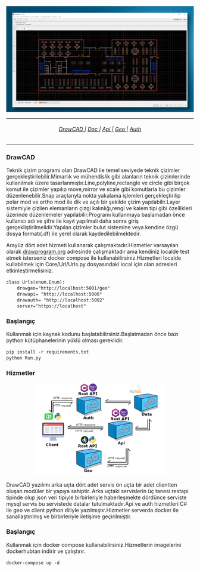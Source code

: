 
<img src="cad.png">
<hr>
<h6 align="center">
  <a href="https://docs.drawprogram.org">DrawCAD |</a>
  <a href="https://docs.drawprogram.org/doc">Doc |</a>
  <a href="https://docs.drawprogram.org/api">Api |</a>
  <a href="https://docs.drawprogram.org/geo">Geo |</a>
  <a href="https://docs.drawprogram.org/auth">Auth</a>
</h6>

<hr>
<h3>DrawCAD</h3>
<p>
Teknik çizim programı olan DrawCAD ile temel seviyede teknik çizimler gerçekleştirilebilir.Mimarlık ve mühendislik gibi alanların teknik çizimlerinde kullanılmak üzere tasarlanmıştır.Line,polyline,rectangle ve circle gibi birçok komut ile çizimler yapılıp move,mirror ve scale gibi komutlarla bu çizimler düzenlenebilir.Snap araçlarıyla nokta yakalama işlemleri gerçekleştirilip polar mod ve ortho mod ile dik ve açılı bir şekilde çizim yapılabilir.Layer sistemiyle çizilen elemanların çizgi kalınlığı,rengi ve kalem tipi gibi özellikleri üzerinde düzenlemeler yapılabilir.Programı kullanmaya başlamadan önce kullanıcı adı ve şifre ile kayıt yapılmalı daha sonra giriş gerçekliştirilmelidir.Yapılan çizimler bulut sistemine veya kendine özgü dosya formatı(.df) ile yerel olarak kaydedilebilmektedir.

</p>
<p>
Arayüz dört adet hizmeti kullanarak çalışmaktadır.Hizmetler varsayılan olarak
<a href="https://github.com/mzahidberber/Draw-UI-Python">drawprogram.org</a> adresinde çalışmaktadır ama kendiniz localde test etmek isterseniz docker compose ile kullanabilirsiniz.Hizmetleri localde kullabilmek için Core/Url/Urls.py dosyasındaki local için olan adresleri etkinleştirmelisiniz.
</p>

```
class Urls(enum.Enum):
    drawgeo="http://localhost:5001/geo"
    drawapi= "http://localhost:5000"
    drawauth= "http://localhost:5002"
    server="https://localhost"
```

<h3>Başlangıç</h3>
<p>Kullanmak için kaynak kodunu başlatabilirsiniz.Başlatmadan önce bazı python kütüphanelerinin yüklü olması gereklidir.</p>

```
pip install -r requirements.txt
python Run.py
```


<h3>Hizmetler</h3>
<div align="center">
  <img src="drawcad.png"  style="width:70%;">
</div>
<p>
DrawCAD yazılımı arka uçta dört adet servis ön uçta bir adet clientten oluşan modüler bir yapıya sahiptir. Arka uçtaki servislerin üç tanesi restapi tipinde olup json veri tipiyle birbirleriyle haberleşmekte dördünce serviste mysql servis bu servistede datalar tutulmaktadır.Api ve auth hizmetleri C# ile geo ve client python diliyle yazılmıştır.Hizmetler serverda docker ile sanallaştırılmış ve birbirleriyle iletişime geçirilmiştir.
</p>
<h3>Başlangıç</h3>
<p>Kullanmak için docker compose kullanabilirsiniz.Hizmetlerin imagelerini dockerhubtan indirir ve çalıştırır.</p>

```
docker-compose up -d
```


